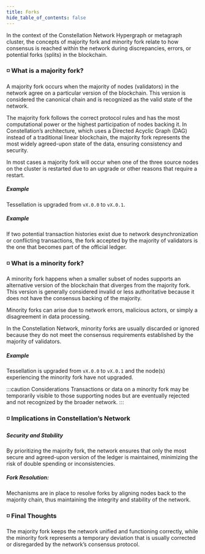 ```yaml
---
title: Forks
hide_table_of_contents: false
---
```


In the context of the Constellation Network Hypergraph or metagraph cluster, the concepts of majority fork and minority fork relate to how consensus is reached within the network during discrepancies, errors, or potential forks (splits) in the blockchain.

###  ◽ What is a majority fork?

A majority fork occurs when the majority of nodes (validators) in the network agree on a particular version of the blockchain. This version is considered the canonical chain and is recognized as the valid state of the network.

The majority fork follows the correct protocol rules and has the most computational power or the highest participation of nodes backing it. In Constellation’s architecture, which uses a Directed Acyclic Graph (DAG) instead of a traditional linear blockchain, the majority fork represents the most widely agreed-upon state of the data, ensuring consistency and security.

In most cases a majority fork will occur when one of the three source nodes on the cluster is restarted due to an upgrade or other reasons that require a restart.

##### Example
Tessellation is upgraded from `vX.0.0` to `vX.0.1`.

##### Example
If two potential transaction histories exist due to network desynchronization or conflicting transactions, the fork accepted by the majority of validators is the one that becomes part of the official ledger.


###  ◽ What is a minority fork?

A minority fork happens when a smaller subset of nodes supports an alternative version of the blockchain that diverges from the majority fork. This version is generally considered invalid or less authoritative because it does not have the consensus backing of the majority.

Minority forks can arise due to network errors, malicious actors, or simply a disagreement in data processing. 

In the Constellation Network, minority forks are usually discarded or ignored because they do not meet the consensus requirements established by the majority of validators.

##### Example
Tessellation is upgraded from `vX.0.0` to `vX.0.1` and the node(s) experiencing the minority fork have not upgraded.

:::caution Considerations
Transactions or data on a minority fork may be temporarily visible to those supporting nodes but are eventually rejected and not recognized by the broader network.
:::

### ◽ Implications in Constellation’s Network

##### Security and Stability
By prioritizing the majority fork, the network ensures that only the most secure and agreed-upon version of the ledger is maintained, minimizing the risk of double spending or inconsistencies.

##### Fork Resolution: 
Mechanisms are in place to resolve forks by aligning nodes back to the majority chain, thus maintaining the integrity and stability of the network.

### ◽ Final Thoughts
The majority fork keeps the network unified and functioning correctly, while the minority fork represents a temporary deviation that is usually corrected or disregarded by the network’s consensus protocol.